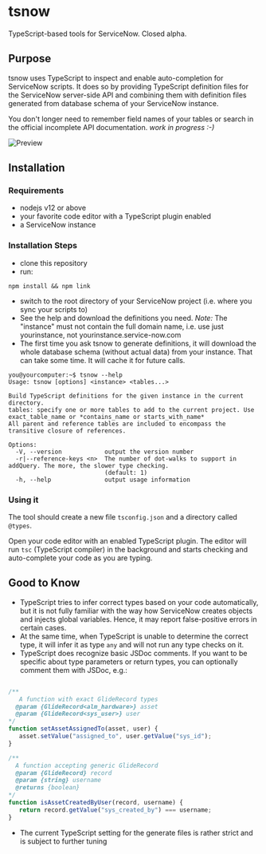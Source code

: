 # tsnow
TypeScript-based tools for ServiceNow. Closed alpha.

## Purpose
tsnow uses TypeScript to inspect and enable auto-completion for ServiceNow scripts.
It does so by providing TypeScript definition files for the ServiceNow server-side API
and combining them with definition files generated from database schema of your ServiceNow instance.

You don't longer need to remember field names of your tables or search in the official incomplete API documentation. *work in progress :-)*

![Preview](https://i.imgur.com/Qp8BOJY.png)

## Installation
### Requirements
- nodejs v12 or above
- your favorite code editor with a TypeScript plugin enabled
- a ServiceNow instance

### Installation Steps
- clone this repository
- run:
```console
npm install && npm link
```
- switch to the root directory of your ServiceNow project (i.e. where you sync your scripts to)
- See the help and download the definitions you need. *Note:* The "instance" must not contain the full domain name, i.e. use just 
yourinstance, not yourinstance.service-now.com
- The first time you ask tsnow to generate definitions, it will download the whole database schema (without actual data) from your instance.
That can take some time. It will cache it for future calls.

```console
you@yourcomputer:~$ tsnow --help
Usage: tsnow [options] <instance> <tables...>

Build TypeScript definitions for the given instance in the current directory.
tables: specify one or more tables to add to the current project. Use exact_table_name or *contains_name or starts_with_name*
All parent and reference tables are included to encompass the transitive closure of references.

Options:
  -V, --version            output the version number
  -r|--reference-keys <n>  The number of dot-walks to support in addQuery. The more, the slower type checking.
                           (default: 1)
  -h, --help               output usage information
  ```

### Using it
The tool should create a new file `tsconfig.json` and a directory called `@types`.

Open your code editor with an enabled TypeScript plugin. The editor will run `tsc` (TypeScript compiler) in the background and starts
checking and auto-complete your code as you are typing.

## Good to Know
- TypeScript tries to infer correct types based on your code automatically, but it is not fully familiar with the way how ServiceNow
creates objects and injects global variables. Hence, it may report false-positive errors in certain cases.
- At the same time, when TypeScript is unable to determine the correct type, it will infer it as type `any` and will not run any type checks on it.
- TypeScript does recognize basic JSDoc comments. If you want to be specific about type parameters or return types, you can optionally comment them with JSDoc, e.g.:
```javascript

/**
   A function with exact GlideRecord types
  @param {GlideRecord<alm_hardware>} asset
  @param {GlideRecord<sys_user>} user
*/
function setAssetAssignedTo(asset, user) {
   asset.setValue("assigned_to", user.getValue("sys_id");
}

/**
  A function accepting generic GlideRecord
  @param {GlideRecord} record
  @param {string} username
  @returns {boolean}
*/
function isAssetCreatedByUser(record, username) {
   return record.getValue("sys_created_by") === username;
}
```
- The current TypeScript setting for the generate files is rather strict and is subject to further tuning

